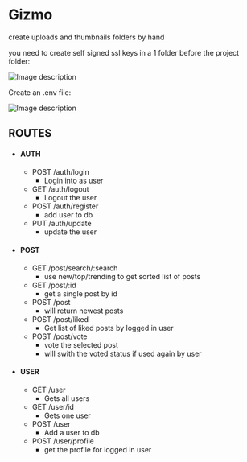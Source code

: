 # Gizmo
create uploads and thumbnails folders by hand

you need to create self signed ssl keys in a 1 folder before the project folder:

![Image description](https://github.com/Nikojoel/Gizmo/blob/dev/docs/ssl.PNG)

Create an .env file:

![Image description](https://github.com/Nikojoel/Gizmo/blob/dev/docs/dotenv.PNG)


## ROUTES

- #### AUTH
  - POST /auth/login
    - Login into as user
  - GET /auth/logout
    - Logout the user
  - POST /auth/register
    - add user to db
  - PUT /auth/update
    - update the user
  
- #### POST
  - GET /post/search/:search  
    - use new/top/trending to get sorted list of posts
  - GET /post/:id
    - get a single post by id
  - POST /post
    - will return newest posts
  - POST /post/liked
    - Get list of liked posts by logged in user
  - POST /post/vote
    - vote the selected post
    - will swith the voted status if used again by user
    
- #### USER
  - GET /user
    - Gets all users
  - GET /user/id
    - Gets one user
  - POST /user
    - Add a user to db
  - POST /user/profile
    - get the profile for logged in user
  
